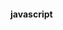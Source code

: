 #### javascript

<!-- -  高阶函数
   [before函数和after函数](higherFunction)
- [函数柯里化 和函数反柯里化](currying)

- [arguments](arguments)  -->

